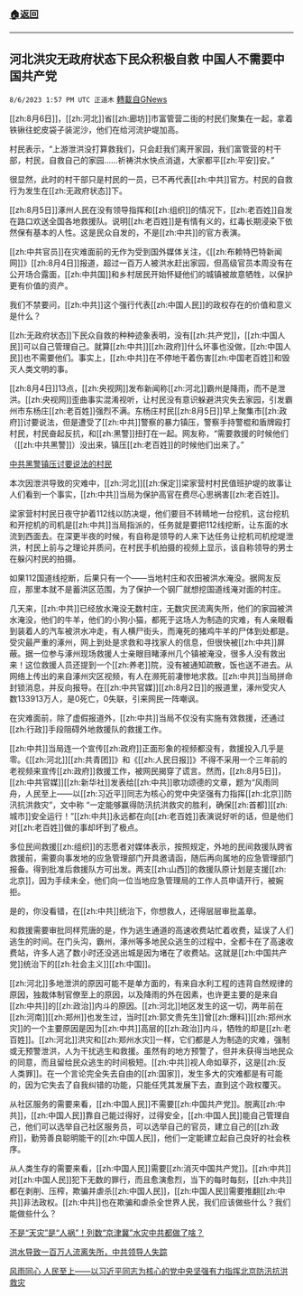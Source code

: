 ###  [:house:返回](README.md)
---


## 河北洪灾无政府状态下民众积极自救 中国人不需要中国共产党
`8/6/2023 1:57 PM UTC 正道木` [轉載自GNews](https://gnews.org/articles/1530753)

[[zh:8月6日]]，[[zh:河北]]省[[zh:廊坊]]市富管营二街的村民们聚集在一起，拿着铁锹往蛇皮袋子装泥沙，他们在给河流护堤加高。

村民表示，“上游泄洪没打算救我们，只会赶我们离开家园，我们富管营的村干部，村民，自救自己的家园……祈祷洪水快点消退，大家都平[[zh:平安]]安。”

很显然，此时的村干部只是村民的一员，已不再代表[[zh:中共]]官方。村民的自救行为发生在[[zh:无政府状态]]下。

[[zh:8月5日]]涿州人民在没有领导指挥和[[zh:组织]]的情况下，[[zh:老百姓]]自发在路口欢送全国各地救援队。说明[[zh:老百姓]]是有情有义的，红毒长期浸染下依然保有基本的人性。这是民众自发的，不是[[zh:中共]]的官方表演。

[[zh:中共官员]]在灾难面前的无作为受到国外媒体关注，《[[zh:布赖特巴特新闻网]]》[[zh:8月4日]]报道，超过一百万人被洪水赶出家园，但高级官员本周没有在公开场合露面，[[zh:中共国]]和乡村居民开始怀疑他们的城镇被故意牺牲，以保护更有价值的资产。

我们不禁要问，[[zh:中共]]这个强行代表[[zh:中国人民]]的政权存在的价值和意义是什么？

[[zh:无政府状态]]下民众自救的种种迹象表明，没有[[zh:共产党]]，[[zh:中国人民]]可以自己管理自己。就算[[zh:中共]][[zh:政府]]什么坏事也没做，[[zh:中国人民]]也不需要他们。事实上，[[zh:中共]]在不停地干着伤害[[zh:中国老百姓]]和毁灭人类文明的事。

[[zh:8月4日]]13点，[[zh:央视网]]发布新闻称[[zh:河北]]霸州是降雨，而不是泄洪。[[zh:央视网]]歪曲事实混淆视听，让村民没有意识躲避洪灾失去家园，引发霸州市东杨庄[[zh:老百姓]]强烈不满。东杨庄村民[[zh:8月5日]]早上聚集市[[zh:政府]]讨要说法，但是遭受了[[zh:中共]]警察的暴力镇压，警察手持警棍和盾牌殴打村民，村民奋起反抗，和[[zh:黑警]]扭打在一起。网友称，“需要救援的时候他们（[[zh:中共黑警]]）没出来，镇压[[zh:老百姓]]的时候他们出来了。”

[中共黑警镇压讨要说法的村民](https://media.gettr.com/group11/getter/2023/08/05/09/e24b5a01-bda1-8e44-0066-43c51ffcb78d/out.mp4)

本次因泄洪导致的灾难中，[[zh:河北]][[zh:保定]]梁家营村村民值班护堤的故事让人们看到一个事实，[[zh:中共]]当局为保护高官在费尽心思祸害[[zh:老百姓]]。

梁家营村村民日夜守护着112线以防决堤，他们要目不转睛地一台挖机，这台挖机和开挖机的司机是[[zh:中共]]当局指派的，任务就是要把112线挖断，让东面的水流到西面去。在深更半夜的时候，有自称是领导的人来下达任务让挖机司机挖堤泄洪，村民上前与之理论并质问，在村民手机拍摄的视频上显示，该自称领导的男士在躲闪村民的拍摄。

如果112国道线挖断，后果只有一个——当地村庄和农田被洪水淹没。据网友反应，那里本就不是蓄洪区范围，为了保护一个钢厂就想挖国道线淹对面的村庄。

几天来，[[zh:中共]]已经放水淹没无数村庄，无数灾民流离失所，他们的家园被洪水淹没，他们的牛羊，他们的小狗小猫，都死于这场人为制造的灾难，有人亲眼看到装着人的汽车被洪水冲走，有人横尸街头，而淹死的猪鸡牛羊的尸体到处都是。受灾最严重的涿州，网上到处是求救和寻找家人的信息，但很快被[[zh:中共]]屏蔽。据一位参与涿州现场救援人士亲眼目睹涿州几个镇被淹没，很多人没有救出来！这位救援人员还提到一个[[zh:养老]]院，没有被通知疏散，饭也送不进去。从网络上传出的来自涿州灾区视频，有人在濒死前凄惨地求救。[[zh:中共]]当局拼命封锁消息，并反向报导。在[[zh:中共官媒]][[zh:8月2日]]的报道里，涿州受灾人数133913万人，是0死亡，0失联，引来网民一阵嘲讽。

在灾难面前，除了虚假报道外，[[zh:中共]]当局不仅没有实施有效救援，还通过[[zh:行政]]手段阻碍外地救援队的救援工作。

[[zh:中共]]当局连一个宣传[[zh:政府]]正面形象的视频都没有，救援投入几乎是零。《[[zh:河北]][[zh:共青团]]》和《[[zh:人民日报]]》不得不采用一个三年前的老视频来宣传[[zh:政府]]救援工作，被网民揭穿了谎言。然而，[[zh:8月5日]]，[[zh:中共官媒]][[zh:新华社]]发表给[[zh:中共]]歌功颂德的文章，题为“风雨同舟，人民至上——以[[zh:习近平]]同志为核心的党中央坚强有力指挥[[zh:北京]]防汛抗洪救灾”，文中称 “一定能够赢得防汛抗洪救灾的胜利，确保[[zh:首都]][[zh:城市]]安全运行！”[[zh:中共]]永远都在向[[zh:老百姓]]表演说好听的话，但是他们对[[zh:老百姓]]做的事却坏到了极点。

多位民间救援[[zh:组织]]的志愿者对媒体表示，按照规定，外地的民间救援队跨省救援前，需要向事发地的应急管理部门开具邀请函，随后再向属地的应急管理部门报备。得到批准后救援队方可出发。两支[[zh:山西]]的救援队原计划是支援[[zh:北京]]，因为手续未全，他们向一位当地应急管理局的工作人员申请开行，被婉拒。

是的，你没看错，在[[zh:中共]]统治下，你想救人，还得层层审批盖章。

和救援需要审批同样荒唐的是，作为逃生通道的高速收费站忙着收费，延误了人们逃生的时间。在门头沟，霸州，涿州等多地民众逃生的过程中，全都卡在了高速收费站，许多人逃了数小时还没逃出城是因为堵在了收费站。这就是[[zh:中国共产党]]统治下的[[zh:社会主义]][[zh:中国]]。

[[zh:河北]]多地泄洪的原因可能不是单方面的，有来自水利工程的违背自然规律的原因，独裁体制官僚至上的原因，以及降雨的外在因素，也许更主要的是来自[[zh:中共]]的[[zh:政治]]内斗的原因。[[zh:河北]]地区发生的这一切，两年前在[[zh:河南]][[zh:郑州]]也发生过，当时[[zh:郭文贵先生]]曾[[zh:爆料]][[zh:郑州水灾]]的一个主要原因是因为[[zh:中共]]高层的[[zh:政治]]内斗，牺牲的却是[[zh:老百姓]]。[[zh:河北]]洪灾和[[zh:郑州水灾]]一样，它们都是人为制造的灾难，强制或无预警泄洪，人为干扰逃生和救援。虽然有的地方预警了，但并未获得当地民众的同意，而且留给民众逃生的时间极短。[[zh:中共]]视人命如草芥，这是[[zh:反人类罪]]。在一个言论完全失去自由的[[zh:国家]]，发生多大的灾难都是有可能的，因为它失去了自我纠错的功能，只能任凭其发展下去，直到这个政权覆灭。

从社区服务的需要来看，[[zh:中国人民]]不需要[[zh:中国共产党]]。脱离[[zh:中共]]，[[zh:中国人民]]靠自己能过得好，过得安全，[[zh:中国人民]]能自己管理自己，他们可以选举自己社区服务员，可以选举自己的官员，建立自己的[[zh:政府]]，勤劳善良聪明能干的[[zh:中国人民]]，他们一定能建立起自己良好的社会秩序。

从人类生存的需要来看，[[zh:中国人民]]需要[[zh:消灭中国共产党]]。[[zh:中共]]对[[zh:中国人民]]犯下无数的罪行，而且愈演愈烈，当下的每时每刻，[[zh:中共]]都在剥削、压榨，欺骗并虐杀[[zh:中国人民]]，[[zh:中国人民]]需要推翻[[zh:中共]]非法政权。[[zh:中共]]也在欺骗和虐杀全世界人民，我们应该做些什么？我们能做些什么？

[不是“天灾”是“人祸”！列数“京津冀”水灾中共都做了啥？](https://gnews.org/m/1528766)


[洪水导致一百万人流离失所，中共领导人失踪](https://www.breitbart.com/asia/2023/08/04/chinese-communist-leaders-vanish-floods-displace-million-people/)


[风雨同心 人民至上——以习近平同志为核心的党中央坚强有力指挥北京防汛抗洪救灾](http://www.news.cn/politics/2023-08/05/c_1129788305.htm)
